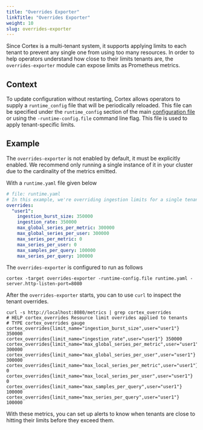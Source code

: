 ```yaml
---
title: "Overrides Exporter"
linkTitle: "Overrides Exporter"
weight: 10
slug: overrides-exporter
---
```


Since Cortex is a multi-tenant system, it supports applying limits to each tenant to prevent
any single one from using too many resources. In order to help operators understand how close
to their limits tenants are, the `overrides-exporter` module can expose limits as Prometheus metrics.

## Context

To update configuration without restarting, Cortex allows operators to supply a `runtime_config`
file that will be periodically reloaded. This file can be specified under the `runtime_config` section
of the main [configuration file](../configuration/arguments.md#runtime-configuration-file) or using the `-runtime-config.file`
command line flag. This file is used to apply tenant-specific limits.

## Example

The `overrides-exporter` is not enabled by default, it must be explicitly enabled. We recommend
only running a single instance of it in your cluster due to the cardinality of the metrics
emitted.

With a `runtime.yaml` file given below

[embedmd]: # "./overrides-exporter-runtime.yaml"

```yaml
# file: runtime.yaml
# In this example, we're overriding ingestion limits for a single tenant.
overrides:
  "user1":
    ingestion_burst_size: 350000
    ingestion_rate: 350000
    max_global_series_per_metric: 300000
    max_global_series_per_user: 300000
    max_series_per_metric: 0
    max_series_per_user: 0
    max_samples_per_query: 100000
    max_series_per_query: 100000
```

The `overrides-exporter` is configured to run as follows

```
cortex -target overrides-exporter -runtime-config.file runtime.yaml -server.http-listen-port=8080
```

After the `overrides-exporter` starts, you can to use `curl` to inspect the tenant overrides.

```text
curl -s http://localhost:8080/metrics | grep cortex_overrides
# HELP cortex_overrides Resource limit overrides applied to tenants
# TYPE cortex_overrides gauge
cortex_overrides{limit_name="ingestion_burst_size",user="user1"} 350000
cortex_overrides{limit_name="ingestion_rate",user="user1"} 350000
cortex_overrides{limit_name="max_global_series_per_metric",user="user1"} 300000
cortex_overrides{limit_name="max_global_series_per_user",user="user1"} 300000
cortex_overrides{limit_name="max_local_series_per_metric",user="user1"} 0
cortex_overrides{limit_name="max_local_series_per_user",user="user1"} 0
cortex_overrides{limit_name="max_samples_per_query",user="user1"} 100000
cortex_overrides{limit_name="max_series_per_query",user="user1"} 100000
```

With these metrics, you can set up alerts to know when tenants are close to hitting their limits
before they exceed them.
